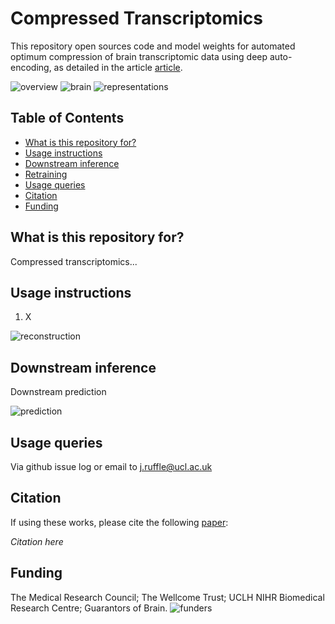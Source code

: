 # Compressed Transcriptomics
This repository open sources code and model weights for automated optimum compression of brain transcriptomic data using deep auto-encoding, as detailed in the article [article](URL).

![overview](assets/latent_space.png)
![brain](assets/brain_figure.png)
![representations](assets/representations.png)

## Table of Contents
- [What is this repository for?](#what-is-this-repository-for)
- [Usage instructions](#usage-instructions)
- [Downstream inference](#downstream-inference)
- [Retraining](#retraining)
- [Usage queries](#usage-queries)
- [Citation](#citation)
- [Funding](#funding)

## What is this repository for?
Compressed transcriptomics...


## Usage instructions
1. X

![reconstruction](assets/reconstruction_error.png)


## Downstream inference
Downstream prediction


![prediction](assets/prediction.png)

## Usage queries
Via github issue log or email to j.ruffle@ucl.ac.uk

## Citation
If using these works, please cite the following [paper](URL):

*Citation here*

## Funding
The Medical Research Council; The Wellcome Trust; UCLH NIHR Biomedical Research Centre; Guarantors of Brain.
![funders](assets/funders.png)
